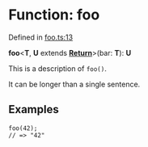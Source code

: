 # Function: foo

Defined in [foo.ts:13](foo.ts)

**foo**&lt;**T**, **U** extends [**Return**](foo.ts)>(bar: **T**): **U**

This is a description of `foo()`.

It can be longer than a single sentence.

## Examples

```tsx
foo(42);
// => "42"
```
